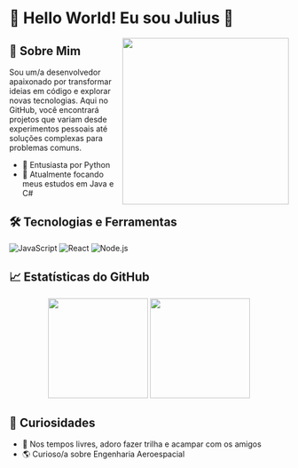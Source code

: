 # 🌟 Hello World! Eu sou Julius 🌟

<img align="right" src="(https://img.freepik.com/fotos-premium/animacao-de-conceito-de-hacker-de-codificacao-de-tela-verde-com-falha-erro-de-digitacao-de-codigo-de-programacao_571748-303.jpg?w=1480)" width="300"/>

## 🎨 Sobre Mim

Sou um/a desenvolvedor apaixonado por transformar ideias em código e explorar novas tecnologias. Aqui no GitHub, você encontrará projetos que variam desde experimentos pessoais até soluções complexas para problemas comuns.

- 🚀 Entusiasta por Python
- 🌱 Atualmente focando meus estudos em Java e C#



<!--
## 📚 Projetos Destacados
<div>
  <a href="LINK_DO_PROJETO_1">
    <img src="https://github-readme-stats.vercel.app/api/pin/?username=devjuliusotto&repo=nomedorepo1&theme=radical" />
  </a>
  <a href="LINK_DO_PROJETO_2">
    <img src="https://github-readme-stats.vercel.app/api/pin/?username=devjuliusotto&repo=nomedorepo2&theme=radical" />
  </a>
</div>
-->



## 🛠️ Tecnologias e Ferramentas

![JavaScript](https://img.shields.io/badge/-JavaScript-black?style=flat-square&logo=javascript)
![React](https://img.shields.io/badge/-React-black?style=flat-square&logo=react)
![Node.js](https://img.shields.io/badge/-Node.js-black?style=flat-square&logo=node.js)
<!-- Adicione suas tecnologias favoritas -->

## 📈 Estatísticas do GitHub

<p align="center">
  <img height="180em" src="https://github-readme-stats.vercel.app/api?username=devjuliusotto&show_icons=true&hide_border=true&&count_private=true&include_all_commits=true&theme=radical" />
  <img height="180em" src="https://github-readme-stats.vercel.app/api/top-langs/?username=devjuliusotto&exclude_repo=KNN-Image-Classification&show_icons=true&hide_border=true&layout=compact&langs_count=8&theme=radical"/>
</p>

## 🎉 Curiosidades

- 🎵 Nos tempos livres, adoro fazer trilha e acampar com os amigos
- 🌎 Curioso/a sobre Engenharia Aeroespacial
